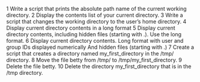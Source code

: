 1 Write a script that prints the absolute path name of the current working directory.
2 Display the contents list of your current directory.
3 Write a script that changes the working directory to the user’s home directory.
4 Display current directory contents in a long format
5 Display current directory contents, including hidden files (starting with .). Use the long format.
6 Display current directory contents.
Long format
with user and group IDs displayed numerically 
And hidden files (starting with .)
7 Create a script that creates a directory named my_first_directory in the /tmp/ directory.
8 Move the file betty from /tmp/ to /tmp/my_first_directory.
9 Delete the file betty.
10 Delete the directory my_first_directory that is in the /tmp directory.
